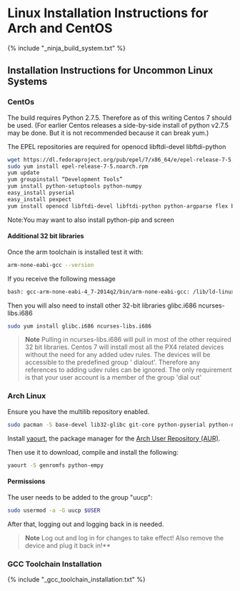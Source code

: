 # Linux Installation Instructions for Arch and CentOS

<!-- import docs ninja build system -->
{% include "_ninja_build_system.txt" %}


## Installation Instructions for Uncommon Linux Systems

### CentOs

The build requires Python 2.7.5. Therefore as of this writing Centos 7 should be used.
(For earlier Centos releases a side-by-side install of python v2.7.5 may be done. But it is not recommended because it can break yum.)

The EPEL repositories are required for openocd libftdi-devel libftdi-python

<div class="host-code"></div>

```sh
wget https://dl.fedoraproject.org/pub/epel/7/x86_64/e/epel-release-7-5.noarch.rpm
sudo yum install epel-release-7-5.noarch.rpm
yum update
yum groupinstall “Development Tools”
yum install python-setuptools python-numpy
easy_install pyserial
easy_install pexpect
yum install openocd libftdi-devel libftdi-python python-argparse flex bison-devel ncurses-devel ncurses-libs autoconf texinfo libtool zlib-devel cmake
```

Note:You may want to also install  python-pip and screen

#### Additional 32 bit libraries

Once the arm toolchain is installed test it with:

<div class="host-code"></div>

```sh
arm-none-eabi-gcc --version
```
If you receive the following message

<div class="host-code"></div>

```sh
bash: gcc-arm-none-eabi-4_7-2014q2/bin/arm-none-eabi-gcc: /lib/ld-linux.so.2: bad ELF interpreter: No such file or directory
```
Then you will also need to install other 32-bit libraries glibc.i686 ncurses-libs.i686

<div class="host-code"></div>

```sh
sudo yum install glibc.i686 ncurses-libs.i686
```

> **Note** Pulling in ncurses-libs.i686 will pull in most of the other required 32 bit libraries. Centos 7 will install most all the PX4 related devices without the need for any added udev rules. The devices will be accessible to the predefined group ' dialout'. Therefore any references to adding udev rules can be ignored. The only requirement is that your user account is a member of the group 'dial out'


### Arch Linux

<div class="host-code"></div>

Ensure you have the multilib repository enabled.

```sh
sudo pacman -S base-devel lib32-glibc git-core python-pyserial python-numpy zip vim
```

Install [yaourt](https://wiki.archlinux.org/index.php/Yaourt#Installation), the package manager for the [Arch User Repository (AUR)](https://wiki.archlinux.org/index.php/Arch_User_Repository).

Then use it to download, compile and install the following:

<div class="host-code"></div>

```sh
yaourt -S genromfs python-empy
```

#### Permissions

The user needs to be added to the group "uucp":

<div class="host-code"></div>

```sh
sudo usermod -a -G uucp $USER
```

After that, logging out and logging back in is needed.


> **Note** Log out and log in for changes to take effect! Also remove the device and plug it back in!**


### GCC Toolchain Installation
<!-- import GCC toolchain common documentation -->
{% include "_gcc_toolchain_installation.txt" %}
